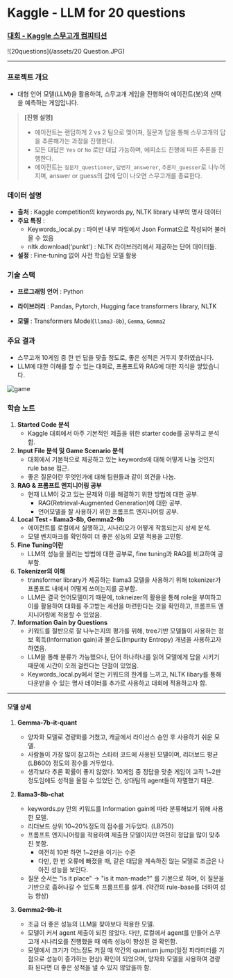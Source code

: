 # Kaggle - LLM for 20 questions



### [대회 - Kaggle 스무고개 컴피티션](https://www.kaggle.com/competitions/llm-20-questions)

![20questions](/assets/20 Question.JPG)

---

### 프로젝트 개요

- 대형 언어 모델(LLM)을 활용하여, 스무고개 게임을 진행하여 에이전트(봇)의 선택을 예측하는 게임입니다.

>  **[진행 설명]**
>
> - 에이전트는 랜덤하게 2 vs 2 팀으로 맺어져, 질문과 답을 통해 스무고개의 답을 추론해가는 과정을 진행한다.
> - 모든 대답은 `Yes` or `No` 로만 대답 가능하며, 에피소드 진행에 따른 추론을 진행한다.
> - 에이전트는 `질문자_questioner`, `답변자_answerer`, `추론자_guesser`로 나누어지며, answer or guess의 값에 답이 나오면 스무고개를 종료한다.
>



### 데이터 설명

- **출처** : Kaggle competition의 keywords.py, NLTK library 내부의 명사 데이터
- **주요 특징** : 
  - Keywords_local.py : 파이썬 내부 파일에서 Json Format으로 작성되어 불러올 수 있음
  - nltk.download('punkt') : NLTK 라이브러리에서 제공하는 단어 데이터들.
- **설정** : Fine-tuning 없이 사전 학습된 모델 활용



### 기술 스택

- **프로그래밍 언어** : Python
- **라이브러리** : Pandas, Pytorch, Hugging face transformers library, NLTK

- **모델** : Transformers Model(`llama3-8b`), `Gemma`, `Gemma2`



### 주요 결과

- 스무고개 10게임 중 한 번 답을 맞출 정도로, 좋은 성적은 거두지 못하였습니다.
- LLM에 대한 이해를 할 수 있는 대회로, 프롬프트와 RAG에 대한 지식을 쌓았습니다.

![game](/assets/game_1.jpg)



### 학습 노트

1. **Started Code 분석**
   - Kaggle 대회에서 아주 기본적인 제출을 위한 starter code를 공부하고 분석함.
2. **Input File 분석 및 Game Scenario 분석**
   - 대회에서 기본적으로 제공하고 있는 keywords에 대해 어떻게 나눌 것인지 rule base 접근.
   - 좋은 질문이란 무엇인가에 대해 팀원들과 같이 의견을 나눔.
3. **RAG & 프롬프트 엔지니어링 공부**
   - 현재 LLM이 갖고 있는 문제와 이를 해결하기 위한 방법에 대한 공부.
     - RAG(Retrieval-Augmented Generation)에 대한 공부.
     - 언어모델을 잘 사용하기 위한 프롬프트 엔지니어링 공부.
4. **Local Test - llama3-8b, Gemma2-9b**
   - 에이전트를 로컬에서 실행하고, 시나리오가 어떻게 작동되는지 상세 분석.
   - 모델 벤치마크를 확인하여 더 좋은 성능의 모델 적용을 고민함.
5. **Fine Tuning이란**
   - LLM의 성능을 올리는 방법에 대한 공부로, fine tuning과 RAG를 비교하여 공부함.
6. **Tokenizer의 이해**
   - transformer library가 제공하는 llama3 모델을 사용하기 위해 tokenizer가 프롬프트 내에서 어떻게 쓰이는지를 공부함.
   - LLM은 결국 언어모델이기 때문에, tokneizer의 활용을 통해 role을 부여하고 이를 활용하여 대화를 주고받는 세션을 마련한다는 것을 확인하고, 프롬프트 엔지니어링에 적용할 수 있었음.
7. **Information Gain by Questions** 
   - 키워드를 절반으로 잘 나누는지의 평가를 위해, tree기반 모델들이 사용하는 정보 획득(Information gain)과 불순도(Impurity Entropy) 개념을 사용하고자 하였음.
   - LLM을 통해 분류가 가능했으나, 단어 하나하나를 읽어 모델에게 답을 시키기 때문에 시간이 오래 걸린다는 단점이 있었음.
   - Keywords_local.py에서 얻는 키워드의 한계를 느끼고, NLTK libary를 통해 다운받을 수 있는 명사 데이터를 추가로 사용하고 대회에 적용하고자 함.

---



#### 모델 상세

1. **Gemma-7b-it-quant**

   - 양자화 모델로 경량화를 거쳤고, 캐글에서 라이선스 승인 후 사용하기 쉬운 모델.
   - 사람들이 가장 많이 참고하는 스타터 코드에 사용된 모델이며, 리더보드 평균(LB600) 정도의 점수를 거두었다.
   - 생각보다 추론 확률이 좋지 않았다. 10게임 중 정답을 맞춘 게임이 고작 1~2판 정도임에도 성적을 올릴 수 있었던 건, 상대팀의 agent들이 자멸했기 때문.

   

2. **llama3-8b-chat**

   - keywords.py 안의 키워드를 Information gain에 따라 분류해보기 위해 사용한 모델.
   - 리더보드 상위 10~20%정도의 점수를 거두었다. (LB750)
   - 프롬프트 엔지니어링을 적용하여 제출한 모델이지만 여전히 정답을 많이 맞추진 못함.
     - 여전히 10판 하면 1~2판을 이기는 수준
     - 다만, 한 번 오류에 빠졌을 때, 같은 대답을 계속하진 않는 모델로 조금은 나아진 성능을 보인다.
   - 질문 순서는 "is it place" -> "is it man-made?" 를 기본으로 하며, 이 질문을 기반으로 좁혀나갈 수 있도록 프롬프트를 설계. (약간의 rule-base를 더하여 성능 향상)

   

3. **Gemma2-9b-it**

   - 조금 더 좋은 성능의 LLM을 찾아보다 적용한 모델. 
   - 모델이 커서 agent 제출이 되진 않았다. 다만, 로컬에서 agent를 만들어 스무고개 시나리오를 진행했을 때 예측 성능이 향상된 걸 확인함.
   - 모델에서 크기가 어느정도 커질 때 약간의 quantum jump(일정 파라미터를 기점으로 성능이 증가하는 현상) 확인이 되었으며, 양자화 모델을 사용하여 경량화 된다면 더 좋은 성적을 낼 수 있지 않았을까 함.
